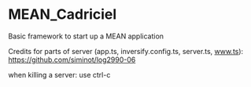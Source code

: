 # MEAN_Cadriciel
Basic framework to start up a MEAN application

Credits for parts of server (app.ts, inversify.config.ts, server.ts, www.ts): https://github.com/siminot/log2990-06

when killing a server: use ctrl-c